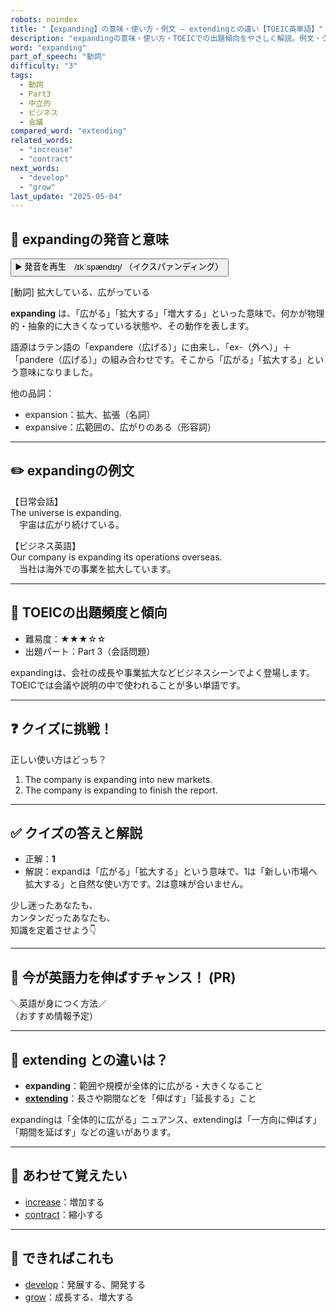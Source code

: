 ```yaml
---
robots: noindex
title: "【expanding】の意味・使い方・例文 ― extendingとの違い【TOEIC英単語】"
description: "expandingの意味・使い方・TOEICでの出題傾向をやさしく解説。例文・クイズ付きでextendingとの違いもわかりやすく学べます。"
word: "expanding"
part_of_speech: "動詞"
difficulty: "3"
tags:
  - 動詞
  - Part3
  - 中立的
  - ビジネス
  - 会議
compared_word: "extending"
related_words:
  - "increase"
  - "contract"
next_words:
  - "develop"
  - "grow"
last_update: "2025-05-04"
---
```


## 🔰 expandingの発音と意味

<button class="play-audio" onclick="playTTS('expanding')">
  <span class="play-audio-main">
    ▶️ 発音を再生　/ɪkˈspændɪŋ/
  </span>
  <span class="play-audio-sub">
    （イクスパァンディング）
  </span>
</button>

[動詞] 拡大している、広がっている

**expanding** は、「広がる」「拡大する」「増大する」といった意味で、何かが物理的・抽象的に大きくなっている状態や、その動作を表します。

語源はラテン語の「expandere（広げる）」に由来し、「ex-（外へ）」＋「pandere（広げる）」の組み合わせです。そこから「広がる」「拡大する」という意味になりました。

他の品詞：  
- expansion：拡大、拡張（名詞）
- expansive：広範囲の、広がりのある（形容詞）

---

## ✏️ expandingの例文

【日常会話】  
The universe is expanding.  
　宇宙は広がり続けている。

【ビジネス英語】  
Our company is expanding its operations overseas.  
　当社は海外での事業を拡大しています。

---

## 🎯 TOEICの出題頻度と傾向

- 難易度：★★★☆☆
- 出題パート：Part 3（会話問題）

expandingは、会社の成長や事業拡大などビジネスシーンでよく登場します。TOEICでは会議や説明の中で使われることが多い単語です。

---

## ❓ クイズに挑戦！

正しい使い方はどっち？

1. The company is expanding into new markets.  
2. The company is expanding to finish the report.

---

## ✅ クイズの答えと解説

- 正解：**1**
- 解説：expandは「広がる」「拡大する」という意味で、1は「新しい市場へ拡大する」と自然な使い方です。2は意味が合いません。

少し迷ったあなたも、  
カンタンだったあなたも、  
知識を定着させよう👇️

---

## 🚀 今が英語力を伸ばすチャンス！ (PR)

<div class="info-center">
＼英語が身につく方法／<br>  
（おすすめ情報予定）
</div>

---

## 🤔  extending との違いは？

- **expanding**：範囲や規模が全体的に広がる・大きくなること
- **[extending](/word/extending)**：長さや期間などを「伸ばす」「延長する」こと

expandingは「全体的に広がる」ニュアンス、extendingは「一方向に伸ばす」「期間を延ばす」などの違いがあります。

---

## 🧩 あわせて覚えたい

- [increase](/word/increase)：増加する
- [contract](/word/contract)：縮小する

---

## 📖 できればこれも

- [develop](/word/develop)：発展する、開発する
- [grow](/word/grow)：成長する、増大する

<!-- cvid: aid10_bid00 -->
